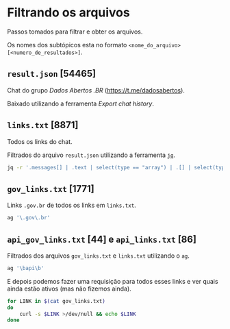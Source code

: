 # Filtrando os arquivos

Passos tomados para filtrar e obter os arquivos.

Os nomes dos subtópicos esta no formato `<nome_do_arquivo> [<numero_de_resultados>]`.

## `result.json` [54465]

Chat do grupo *Dados Abertos .BR* (https://t.me/dadosabertos).

Baixado utilizando a ferramenta *Export chat history*.

## `links.txt` [8871]

Todos os links do chat.

Filtrados do arquivo `result.json` utilizando a ferramenta [`jq`](https://stedolan.github.io/jq/).

```sh
jq -r '.messages[] | .text | select(type == "array") | .[] | select(type == "object") | select(.type == "link") | .text' | tr [:upper:] [:lower:] | sort -u
```

## `gov_links.txt` [1771]

Links `.gov.br` de todos os links em `links.txt`.

```sh
ag '\.gov\.br'
```

## `api_gov_links.txt` [44] e `api_links.txt` [86]

Filtrados dos arquivos `gov_links.txt` e `links.txt` utilizando o `ag`.

```sh
ag '\bapi\b'
```

E depois podemos fazer uma requisição para todos esses links e ver quais ainda estão ativos (mas não fizemos ainda).

```sh
for LINK in $(cat gov_links.txt)
do
	curl -s $LINK >/dev/null && echo $LINK
done
```
